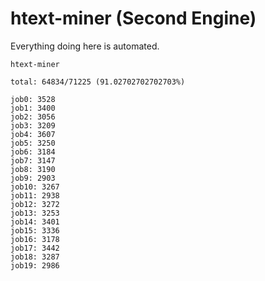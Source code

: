 # htext-miner (Second Engine)

Everything doing here is automated.

```
htext-miner

total: 64834/71225 (91.02702702702703%)

job0: 3528
job1: 3400
job2: 3056
job3: 3209
job4: 3607
job5: 3250
job6: 3184
job7: 3147
job8: 3190
job9: 2903
job10: 3267
job11: 2938
job12: 3272
job13: 3253
job14: 3401
job15: 3336
job16: 3178
job17: 3442
job18: 3287
job19: 2986
```